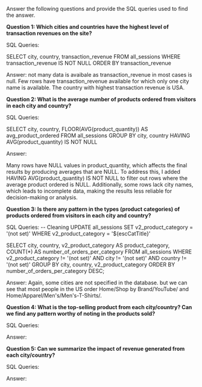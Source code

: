 Answer the following questions and provide the SQL queries used to find the answer.

    
**Question 1: Which cities and countries have the highest level of transaction revenues on the site?**


SQL Queries:

SELECT city, country, transaction_revenue
FROM all_sessions
WHERE transaction_revenue IS NOT NULL
ORDER BY transaction_revenue


Answer: not many data is avaibale as transaction_revenue in most cases is null. Few rows have transaction_revenue
available for which only one city name is available. The country with highest transaction revenue is USA.




**Question 2: What is the average number of products ordered from visitors in each city and country?**


SQL Queries:

SELECT city, country, FLOOR(AVG(product_quantity)) AS avg_product_ordered
FROM all_sessions
GROUP BY city, country
HAVING AVG(product_quantity) IS NOT NULL

Answer:

Many rows have NULL values in product_quantity, which affects the final results by producing averages that are NULL. To address this, I added HAVING AVG(product_quantity) IS NOT NULL to filter out rows where the average product ordered is NULL. Additionally, some rows lack city names, which leads to incomplete data, making the results less reliable for decision-making or analysis.




**Question 3: Is there any pattern in the types (product categories) of products ordered from visitors in each city and country?**


SQL Queries:
-- Cleaning
UPDATE all_sessions
SET v2_product_category = '(not set)'
WHERE v2_product_category = '${escCatTitle}'

SELECT city, country, v2_product_category AS product_category, COUNT(*) AS number_of_orders_per_category
FROM all_sessions
WHERE v2_product_category != '(not set)' AND city != '(not set)' AND country != '(not set)'
GROUP BY city, country, v2_product_category
ORDER BY number_of_orders_per_category DESC;

Answer:
Again, some cities are not specified in the database. but we can see that most people in the US order Home/Shop by Brand/YouTube/ and Home/Apparel/Men's/Men's-T-Shirts/.




**Question 4: What is the top-selling product from each city/country? Can we find any pattern worthy of noting in the products sold?**


SQL Queries:



Answer:





**Question 5: Can we summarize the impact of revenue generated from each city/country?**

SQL Queries:



Answer:







